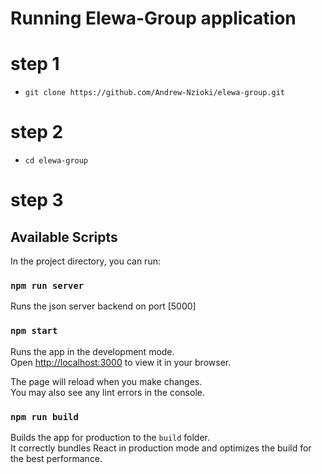 # Running Elewa-Group application
# step 1
- `git clone https://github.com/Andrew-Nzioki/elewa-group.git`
# step 2
- `cd elewa-group`
# step 3
## Available Scripts

In the project directory, you can run:
### `npm run server`
Runs the json server backend on port [5000]

### `npm start`

Runs the app in the development mode.\
Open [http://localhost:3000](http://localhost:3000) to view it in your browser.

The page will reload when you make changes.\
You may also see any lint errors in the console.

### `npm run build`

Builds the app for production to the `build` folder.\
It correctly bundles React in production mode and optimizes the build for the best performance.
